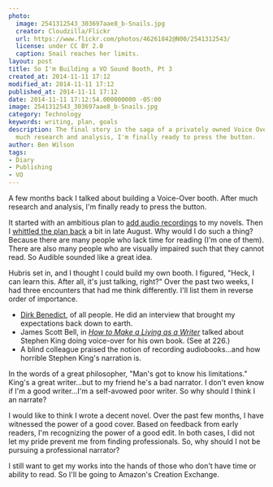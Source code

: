 ```yaml
---
photo:
  image: 2541312543_303697aae8_b-Snails.jpg
  creator: Cloudzilla/Flickr
  url: https://www.flickr.com/photos/46261842@N00/2541312543/
  license: under CC BY 2.0
  caption: Snail reaches her limits.
layout: post
title: So I'm Building a VO Sound Booth, Pt 3
created_at: 2014-11-11 17:12
modified_at: 2014-11-11 17:12
published_at: 2014-11-11 17:12
date: 2014-11-11 17:12:54.000000000 -05:00
image: 2541312543_303697aae8_b-Snails.jpg
category: Technology
keywords: writing, plan, goals
description: The final story in the saga of a privately owned Voice Over Booth. After
  much research and analysis, I'm finally ready to press the button.
author: Ben Wilson
tags:
- Diary
- Publishing
- VO
---
```

A few months back I talked about building a Voice-Over booth. After much research and analysis, I'm finally ready to press the button.

<!-- more -->

It started with an ambitious plan to [add audio recordings](/articles/so-im-building-a-vo-sound-booth/) to my novels. Then I [whittled the plan back](/articles/so-im-building-a-vo-sound-booth-2/) a bit in late August. Why would I do such a thing? Because there are many people who lack time for reading (I'm one of them). There are also many people who are visually impaired such that they cannot read. So Audible sounded like a great idea.

Hubris set in, and I thought I could build my own booth. I figured, "Heck, I can learn this. After all, it's just talking, right?" Over the past two weeks, I had three encounters that had me think differently. I'll list them in reverse order of importance.

* [Dirk Benedict](http://www.king5.com/story/entertainment/television/programs/evening-magazine/2014/11/07/dirk-benedict-starbuck-seattle-battlestar-galactica/18668133/), of all people. He did an interview that brought my expectations back down to earth.
* James Scott Bell, in *[How to Make a Living as a Writer](http://www.amazon.com/dp/B00P1JGD8I)* talked about Stephen King doing voice-over for his own book. (See at 226.)
* A blind colleague praised the notion of recording audiobooks...and how horrible Stephen King's narration is.

In the words of a great philosopher, "Man's got to know his limitations." King's a great writer...but to my friend he's a bad narrator. I don't even know if I'm a good writer...I'm a self-avowed poor writer. So why should I think I an narrate?

I would like to think I wrote a decent novel. Over the past few months, I have witnessed the power of a good cover. Based on feedback from early readers, I'm recognizing the power of a good edit. In both cases, I did not let my pride prevent me from finding professionals. So, why should I not be pursuing a professional narrator?

I still want to get my works into the hands of those who don't have time or ability to read. So I'll be going to Amazon's Creation Exchange.
